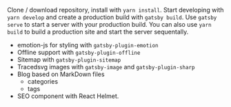Clone / download repository, install with `yarn install`. Start developing with `yarn develop` and create a production build with `gatsby build`. Use `gatsby serve` to start a server with your production build.
You can also use `yarn build` to build a production site and start the server sequentally.


* emotion-js for styling with `gatsby-plugin-emotion`
* Offline support with `gatsby-plugin-offline`
* Sitemap with `gatsby-plugin-sitemap`
* Tracedsvg images with `gatsby-image` and `gatsby-plugin-sharp`
* Blog based on MarkDown files
    * categories
    * tags
* SEO component with React Helmet. 
